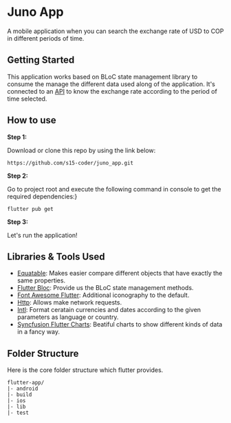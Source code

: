 # Juno App

A mobile application when you can search the exchange rate of USD to COP in different periods of time.

## Getting Started

This application works based on BLoC state management library to consume the manage the different data used along of the application. It's connected to an [API](https://polygon.io/stocks?gclid=CjwKCAjw2rmWBhB4EiwAiJ0mtQMvXLbQBzpC1Wz9rkrrN1iXBlgpKIAvem_mYj5lWlHsef0ls-b0ZhoCNVAQAvD_BwE) to know the exchange rate according to the period of time selected.

## How to use

**Step 1:**

Download or clone this repo by using the link below:

``https://github.com/s15-coder/juno_app.git``

**Step 2:**

Go to project root and execute the following command in console to get the required dependencies:}

``flutter pub get ``

**Step 3:**

Let's run the application!

## Libraries & Tools Used
 
  * [Equatable](https://pub.dev/packages/equatable): Makes easier compare different objects that have exactly the same properties.
  * [Flutter Bloc](https://pub.dev/packages/flutter_bloc): Provide us the BLoC state management methods.
  * [Font Awesome Flutter](https://pub.dev/packages/font_awesome_flutter): Additional iconography to the default.
  * [Http](https://pub.dev/packages/http): Allows make network requests.
  * [Intl](https://pub.dev/packages/intl): Format ceratain currencies and dates according to the given parameters as language or country.
  * [Syncfusion Flutter Charts](https://pub.dev/packages/syncfusion_flutter_charts): Beatiful charts to show different kinds of data in a fancy way.

  ## Folder Structure

  Here is the core folder structure which flutter provides.

```
flutter-app/
|- android
|- build
|- ios
|- lib
|- test
```
